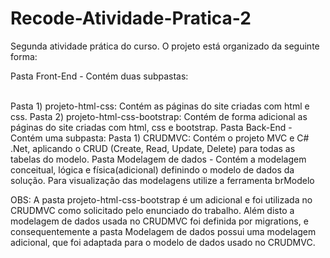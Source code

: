 # Recode-Atividade-Pratica-2
 Segunda atividade prática do curso.
 O projeto está organizado da seguinte forma:<br />
	<p>Pasta Front-End - Contém duas subpastas:</p><br />
		Pasta 1) projeto-html-css: Contém as páginas do site criadas com html e css.
		Pasta 2) projeto-html-css-bootstrap: Contém de forma adicional as páginas do site criadas com html, css e bootstrap.
	Pasta Back-End - Contém uma subpasta:
		Pasta 1) CRUDMVC: Contém o projeto MVC e C# .Net, aplicando o CRUD (Create, Read, Update, Delete) para todas as tabelas do modelo.
	Pasta Modelagem de dados - Contém a modelagem conceitual, lógica e física(adicional) definindo o modelo de dados da solução. Para visualização das modelagens utilize a ferramenta brModelo

OBS: A pasta projeto-html-css-bootstrap é um adicional e foi utilizada no CRUDMVC como solicitado pelo enunciado do trabalho. Além disto a modelagem de dados
usada no CRUDMVC foi definida por migrations, e consequentemente a pasta Modelagem de dados possui uma modelagem adicional, que foi adaptada para o modelo
de dados usado no CRUDMVC.
